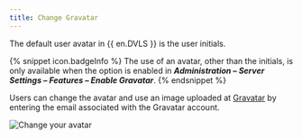 ```yaml
---
title: Change Gravatar
---
```

The default user avatar in {{ en.DVLS }} is the user initials.  

{% snippet icon.badgeInfo %} 
The use of an avatar, other than the initials, is only available when the option is enabled in ***Administration – Server Settings – Features – Enable Gravatar***. 
{% endsnippet %}
 
Users can change the avatar and use an image uploaded at [Gravatar](http://en.gravatar.com/) by entering the email associated with the Gravatar account.  

![Change your avatar](https://webdevolutions.azureedge.net/docs/en/server/clip7004.png)
